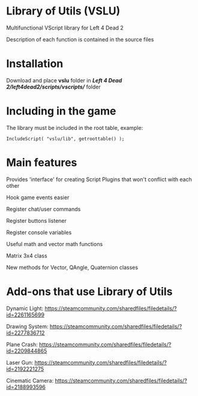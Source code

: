# Library of Utils (VSLU)
Multifunctional VScript library for Left 4 Dead 2

Description of each function is contained in the source files

# Installation
Download and place **vslu** folder in ***Left 4 Dead 2/left4dead2/scripts/vscripts/*** folder

# Including in the game
The library must be included in the root table, example:
```squirrel
IncludeScript( "vslu/lib", getroottable() );
```

# Main features
Provides 'interface' for creating Script Plugins that won't conflict with each other

Hook game events easier

Register chat/user commands

Register buttons listener

Register console variables

Useful math and vector math functions

Matrix 3x4 class

New methods for Vector, QAngle, Quaternion classes

# Add-ons that use Library of Utils
Dynamic Light: https://steamcommunity.com/sharedfiles/filedetails/?id=2261165699

Drawing System: https://steamcommunity.com/sharedfiles/filedetails/?id=2277836712

Plane Crash: https://steamcommunity.com/sharedfiles/filedetails/?id=2209844865

Laser Gun: https://steamcommunity.com/sharedfiles/filedetails/?id=2192221275

Cinematic Camera: https://steamcommunity.com/sharedfiles/filedetails/?id=2188993596
